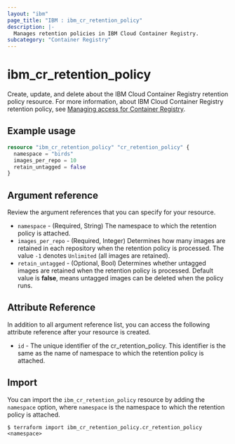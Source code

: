 ```yaml
---
layout: "ibm"
page_title: "IBM : ibm_cr_retention_policy"
description: |-
  Manages retention policies in IBM Cloud Container Registry.
subcategory: "Container Registry"
---
```


# ibm_cr_retention_policy

Create, update, and delete about the IBM Cloud Container Registry retention policy resource. For more information, about IBM Cloud Container Registry retention policy, see [Managing access for Container Registry](https://cloud.ibm.com/docs/Registry?topic=Registry-iam).

## Example usage

```terraform
resource "ibm_cr_retention_policy" "cr_retention_policy" {
  namespace = "birds"
  images_per_repo = 10
  retain_untagged = false
}
```

## Argument reference

Review the argument references that you can specify for your resource.

- `namespace` - (Required, String) The namespace to which the retention policy is attached.
- `images_per_repo` - (Required, Integer) Determines how many images are retained in each repository when the retention policy is processed. The value `-1` denotes `Unlimited` (all images are retained).
- `retain_untagged` - (Optional, Bool) Determines whether untagged images are retained when the retention policy is processed. Default value is **false**, means untagged images can be deleted when the policy runs.

## Attribute Reference

In addition to all argument reference list, you can access the following attribute reference after your resource is created.

- `id` - The unique identifier of the cr_retention_policy. This identifier is the same as the name of namespace to which the retention policy is attached.

## Import

You can import the `ibm_cr_retention_policy` resource by adding the `namespace` option, where `namespace` is the namespace to which the retention policy is attached.

```
$ terraform import ibm_cr_retention_policy.cr_retention_policy <namespace>
```

